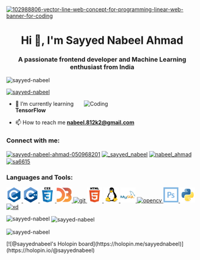 <a href="https://ibb.co/L07RfQ5"><img width="992" src="https://i.ibb.co/Mg0SL86/102988806-vector-line-web-concept-for-programming-linear-web-banner-for-coding.png" alt="102988806-vector-line-web-concept-for-programming-linear-web-banner-for-coding" border="0"></a><br />
<h1 align="center">Hi 👋, I'm Sayyed Nabeel Ahmad</h1>
<h3 align="center">A passionate frontend developer and Machine Learning enthusiast from India</h3>


<p align="left"> <img src="https://komarev.com/ghpvc/?username=sayyed-nabeel&label=Profile%20views&color=0e75b6&style=flat" alt="sayyed-nabeel" /> </p>

<p align="left"> <a href="https://github.com/ryo-ma/github-profile-trophy"><img src="https://github-profile-trophy.vercel.app/?username=sayyed-nabeel" alt="sayyed-nabeel" /></a> </p>

<img align="right" alt="Coding" width="300" src="https://user-images.githubusercontent.com/69011963/137184767-79a13ec7-1bb3-4341-a6da-3a149c9c159a.gif">

- 🌱 I’m currently learning **TensorFlow**

- 📫 How to reach me **nabeel.812k2@gmail.com**

<h3 align="left">Connect with me:</h3>
<p align="left">
<a href="https://linkedin.com/in/sayyed-nabeel-ahmad-050968201" target="blank"><img align="center" src="https://raw.githubusercontent.com/rahuldkjain/github-profile-readme-generator/master/src/images/icons/Social/linked-in-alt.svg" alt="sayyed-nabeel-ahmad-050968201" height="30" width="40" /></a>
<a href="https://instagram.com/_sayyed_nabeel" target="blank"><img align="center" src="https://raw.githubusercontent.com/rahuldkjain/github-profile-readme-generator/master/src/images/icons/Social/instagram.svg" alt="_sayyed_nabeel" height="30" width="40" /></a>
<a href="https://www.codechef.com/users/nabeel_ahmad" target="blank"><img align="center" src="https://cdn.jsdelivr.net/npm/simple-icons@3.1.0/icons/codechef.svg" alt="nabeel_ahmad" height="30" width="40" /></a>
<a href="https://www.hackerrank.com/sa6615" target="blank"><img align="center" src="https://raw.githubusercontent.com/rahuldkjain/github-profile-readme-generator/master/src/images/icons/Social/hackerrank.svg" alt="sa6615" height="30" width="40" /></a>
</p>

<h3 align="left">Languages and Tools:</h3>
<p align="left"> <a href="https://www.cprogramming.com/" target="_blank" rel="noreferrer"> <img src="https://raw.githubusercontent.com/devicons/devicon/master/icons/c/c-original.svg" alt="c" width="40" height="40"/> </a> <a href="https://www.w3schools.com/cpp/" target="_blank" rel="noreferrer"> <img src="https://raw.githubusercontent.com/devicons/devicon/master/icons/cplusplus/cplusplus-original.svg" alt="cplusplus" width="40" height="40"/> </a> <a href="https://www.w3schools.com/css/" target="_blank" rel="noreferrer"> <img src="https://raw.githubusercontent.com/devicons/devicon/master/icons/css3/css3-original-wordmark.svg" alt="css3" width="40" height="40"/> </a> <a href="https://d3js.org/" target="_blank" rel="noreferrer"> <img src="https://raw.githubusercontent.com/devicons/devicon/master/icons/d3js/d3js-original.svg" alt="d3js" width="40" height="40"/> </a> <a href="https://git-scm.com/" target="_blank" rel="noreferrer"> <img src="https://www.vectorlogo.zone/logos/git-scm/git-scm-icon.svg" alt="git" width="40" height="40"/> </a> <a href="https://www.w3.org/html/" target="_blank" rel="noreferrer"> <img src="https://raw.githubusercontent.com/devicons/devicon/master/icons/html5/html5-original-wordmark.svg" alt="html5" width="40" height="40"/> </a> <a href="https://www.linux.org/" target="_blank" rel="noreferrer"> <img src="https://raw.githubusercontent.com/devicons/devicon/master/icons/linux/linux-original.svg" alt="linux" width="40" height="40"/> </a> <a href="https://www.mysql.com/" target="_blank" rel="noreferrer"> <img src="https://raw.githubusercontent.com/devicons/devicon/master/icons/mysql/mysql-original-wordmark.svg" alt="mysql" width="40" height="40"/> </a> <a href="https://opencv.org/" target="_blank" rel="noreferrer"> <img src="https://www.vectorlogo.zone/logos/opencv/opencv-icon.svg" alt="opencv" width="40" height="40"/> </a> <a href="https://www.photoshop.com/en" target="_blank" rel="noreferrer"> <img src="https://raw.githubusercontent.com/devicons/devicon/master/icons/photoshop/photoshop-line.svg" alt="photoshop" width="40" height="40"/> </a> <a href="https://www.python.org" target="_blank" rel="noreferrer"> <img src="https://raw.githubusercontent.com/devicons/devicon/master/icons/python/python-original.svg" alt="python" width="40" height="40"/> </a> <a href="https://www.adobe.com/products/xd.html" target="_blank" rel="noreferrer"> <img src="https://cdn.worldvectorlogo.com/logos/adobe-xd.svg" alt="xd" width="40" height="40"/> </a> </p>

<p><img align="left" src="https://github-readme-stats.vercel.app/api/top-langs?username=sayyed-nabeel&show_icons=true&locale=en&layout=compact" alt="sayyed-nabeel" /></p>

<p>&nbsp;<img align="center" src="https://github-readme-stats.vercel.app/api?username=sayyed-nabeel&show_icons=true&locale=en" alt="sayyed-nabeel" /></p>

<p><img align="center" src="https://github-readme-streak-stats.herokuapp.com/?user=sayyed-nabeel&" alt="sayyed-nabeel" /></p>
[![@sayyednabeel's Holopin board](https://holopin.me/sayyednabeel)](https://holopin.io/@sayyednabeel)
